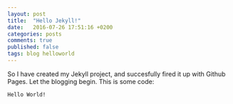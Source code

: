 ```yaml
---
layout: post
title:  "Hello Jekyll!"
date:   2016-07-26 17:51:16 +0200
categories: posts
comments: true
published: false
tags: blog helloworld
---
```

So I have created my Jekyll project, and succesfully fired it up with Github Pages. Let the blogging begin.
This is some code:

```
Hello World!
```